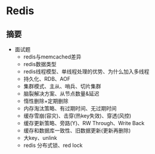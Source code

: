 # Redis

## 摘要

- 面试题
    - redis与memcached差异
    - redis数据类型
    - redis线程模型、单线程处理的优势、为什么加入多线程
    - 持久化、RDB、AOF
    - 集群模式、主从、哨兵、切片集群
    - 脑裂解决方案、从节点数量&延迟
    - 惰性删除+定期删除
    - 内存淘汰策略、有过期时间、无过期时间
    - 缓存雪崩(容灾)、击穿(热key失效)、穿透(风控)
    - 缓存更新策略、旁路(Y)、RW Through、Write Back
    - 缓存和数据库一致性、旧数据更新(更新再删除)
    - 大key、unlink
    - redis 分布式锁、red lock
